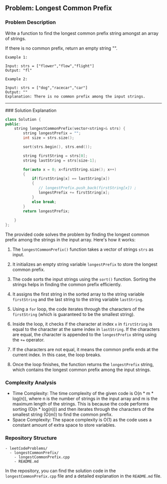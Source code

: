 
## Problem: Longest Common Prefix

### Problem Description

Write a function to find the longest common prefix string amongst an array of strings.

If there is no common prefix, return an empty string "".

 
```
Example 1:

Input: strs = ["flower","flow","flight"]
Output: "fl"
```
```
Example 2:

Input: strs = ["dog","racecar","car"]
Output: ""
Explanation: There is no common prefix among the input strings.
```
<hr>
### Solution Explanation

```cpp
class Solution {
public:
    string longestCommonPrefix(vector<string>& strs) {
        string longestPrefix = "";
        int size = strs.size();

        sort(strs.begin(), strs.end());

        string firstString = strs[0];
        string lastString = strs[size-1];

        for(auto x = 0; x<firstString.size(); x++)
        {
            if(firstString[x] == lastString[x])
            {
               // longestPrefix.push_back(firstString[x]) ;
               longestPrefix += firstString[x];
            }
            else break;
        }
        return longestPrefix;
      
    }
};
```

The provided code solves the problem by finding the longest common prefix among the strings in the input array. Here's how it works:

1. The `longestCommonPrefix()` function takes a vector of strings `strs` as input.

2. It initializes an empty string variable `longestPrefix` to store the longest common prefix.

3. The code sorts the input strings using the `sort()` function. Sorting the strings helps in finding the common prefix efficiently.

4. It assigns the first string in the sorted array to the string variable `firstString` and the last string to the string variable `lastString`.

5. Using a `for` loop, the code iterates through the characters of the `firstString` (which is guaranteed to be the smallest string).

6. Inside the loop, it checks if the character at index `x` in `firstString` is equal to the character at the same index in `lastString`. If the characters are equal, the character is appended to the `longestPrefix` string using the `+=` operator.

7. If the characters are not equal, it means the common prefix ends at the current index. In this case, the loop breaks.

8. Once the loop finishes, the function returns the `longestPrefix` string, which contains the longest common prefix among the input strings.

### Complexity Analysis

- Time Complexity: The time complexity of the given code is O(n * m * log(n)), where n is the number of strings in the input array and m is the maximum length of the strings. This is because the code performs sorting (O(n * log(n))) and then iterates through the characters of the smallest string (O(m)) to find the common prefix.
- Space Complexity: The space complexity is O(1) as the code uses a constant amount of extra space to store variables.

### Repository Structure

```
- leetCodeProblems/
  - longestCommonPrefix/
    - longestCommonPrefix.cpp
    - README.md
```

In the repository, you can find the solution code in the `longestCommonPrefix.cpp` file and a detailed explanation in the `README.md` file.
